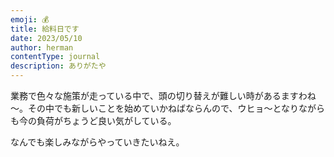 ```yaml
---
emoji: 💰
title: 給料日です
date: 2023/05/10
author: herman
contentType: journal
description: ありがたや
---
```

業務で色々な施策が走っている中で、頭の切り替えが難しい時があるますわね～。その中でも新しいことを始めていかねばならんので、ウヒョ～となりながらも今の負荷がちょうど良い気がしている。

なんでも楽しみながらやっていきたいねえ。
